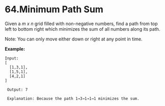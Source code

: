 # 64.Minimum Path Sum
Given a _m x n_ grid filled with non-negative numbers, find a path from top left to bottom right which minimizes the sum of all numbers along its path.

Note: You can only move either down or right at any point in time.

**Example:**

    Input:
    [
      [1,3,1],
      [1,5,1],
      [4,2,1]
    ]
     
     Output: 7
     
     Explanation: Because the path 1→3→1→1→1 minimizes the sum.

